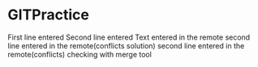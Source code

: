 # GITPractice
First line entered
Second line entered
Text entered in the remote
second line entered in the remote(conflicts solution)
second line entered in the remote(conflicts)
checking with merge tool
